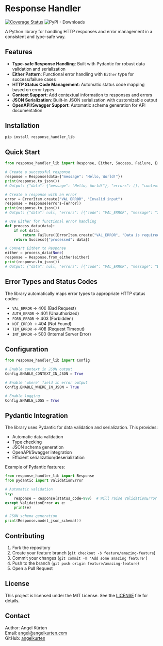 # Response Handler

[![Coverage Status](https://coveralls.io/repos/github/angelkurten/response_handler/badge.svg?branch=main)](https://coveralls.io/github/angelkurten/response_handler?branch=main)
![PyPI - Downloads](https://img.shields.io/pypi/dm/response_handler_lib)

A Python library for handling HTTP responses and error management in a consistent and type-safe way.

## Features

- **Type-safe Response Handling**: Built with Pydantic for robust data validation and serialization
- **Either Pattern**: Functional error handling with `Either` type for success/failure cases
- **HTTP Status Code Management**: Automatic status code mapping based on error types
- **Context Support**: Add contextual information to responses and errors
- **JSON Serialization**: Built-in JSON serialization with customizable output
- **OpenAPI/Swagger Support**: Automatic schema generation for API documentation

## Installation

```bash
pip install response_handler_lib
```

## Quick Start

```python
from response_handler_lib import Response, Either, Success, Failure, ErrorItem

# Create a successful response
response = Response(data={"message": "Hello, World!"})
print(response.to_json())
# Output: {"data": {"message": "Hello, World!"}, "errors": [], "context": {}, "status_code": 200}

# Create a response with an error
error = ErrorItem.create("VAL_ERROR", "Invalid input")
response = Response(errors=[error])
print(response.to_json())
# Output: {"data": null, "errors": [{"code": "VAL_ERROR", "message": "Invalid input", "where": null}], "context": {}, "status_code": 400}

# Use Either for functional error handling
def process_data(data):
    if not data:
        return Failure([ErrorItem.create("VAL_ERROR", "Data is required")])
    return Success({"processed": data})

# Convert Either to Response
either = process_data(None)
response = Response.from_either(either)
print(response.to_json())
# Output: {"data": null, "errors": [{"code": "VAL_ERROR", "message": "Data is required", "where": null}], "context": {}, "status_code": 400}
```

## Error Types and Status Codes

The library automatically maps error types to appropriate HTTP status codes:

- `VAL_ERROR` → 400 (Bad Request)
- `AUTH_ERROR` → 401 (Unauthorized)
- `FORB_ERROR` → 403 (Forbidden)
- `NOT_ERROR` → 404 (Not Found)
- `TIM_ERROR` → 408 (Request Timeout)
- `INT_ERROR` → 500 (Internal Server Error)

## Configuration

```python
from response_handler_lib import Config

# Enable context in JSON output
Config.ENABLE_CONTEXT_IN_JSON = True

# Enable 'where' field in error output
Config.ENABLE_WHERE_IN_JSON = True

# Enable logging
Config.ENABLE_LOGS = True
```

## Pydantic Integration

The library uses Pydantic for data validation and serialization. This provides:

- Automatic data validation
- Type checking
- JSON schema generation
- OpenAPI/Swagger integration
- Efficient serialization/deserialization

Example of Pydantic features:

```python
from response_handler_lib import Response
from pydantic import ValidationError

# Automatic validation
try:
    response = Response(status_code=999)  # Will raise ValidationError
except ValidationError as e:
    print(e)

# JSON schema generation
print(Response.model_json_schema())
```

## Contributing

1. Fork the repository
2. Create your feature branch (`git checkout -b feature/amazing-feature`)
3. Commit your changes (`git commit -m 'Add some amazing feature'`)
4. Push to the branch (`git push origin feature/amazing-feature`)
5. Open a Pull Request

## License

This project is licensed under the MIT License. See the [LICENSE](LICENSE) file for details.

## Contact

Author: Angel Kürten  
Email: angel@angelkurten.com  
GitHub: [angelkurten](https://github.com/angelkurten/response_handler)
